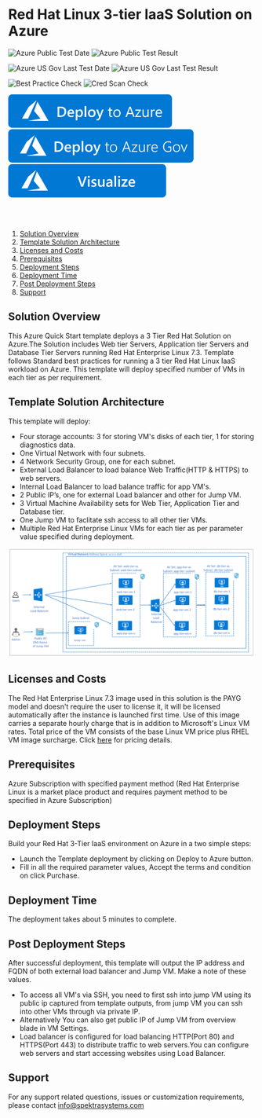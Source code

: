 ﻿# Red Hat Linux 3-tier IaaS Solution on Azure 

![Azure Public Test Date](https://azurequickstartsservice.blob.core.windows.net/badges/application-workloads/redhat/rhel-3tier-iaas/PublicLastTestDate.svg)
![Azure Public Test Result](https://azurequickstartsservice.blob.core.windows.net/badges/application-workloads/redhat/rhel-3tier-iaas/PublicDeployment.svg)

![Azure US Gov Last Test Date](https://azurequickstartsservice.blob.core.windows.net/badges/application-workloads/redhat/rhel-3tier-iaas/FairfaxLastTestDate.svg)
![Azure US Gov Last Test Result](https://azurequickstartsservice.blob.core.windows.net/badges/application-workloads/redhat/rhel-3tier-iaas/FairfaxDeployment.svg)

![Best Practice Check](https://azurequickstartsservice.blob.core.windows.net/badges/application-workloads/redhat/rhel-3tier-iaas/BestPracticeResult.svg)
![Cred Scan Check](https://azurequickstartsservice.blob.core.windows.net/badges/application-workloads/redhat/rhel-3tier-iaas/CredScanResult.svg)

[![Deploy To Azure](https://raw.githubusercontent.com/Azure/azure-quickstart-templates/master/1-CONTRIBUTION-GUIDE/images/deploytoazure.svg?sanitize=true)](https://portal.azure.com/#create/Microsoft.Template/uri/https%3A%2F%2Fraw.githubusercontent.com%2FAzure%2Fazure-quickstart-templates%2Fmaster%2Fapplication-workloads%2Fredhat%2Frhel-3tier-iaas%2Fazuredeploy.json)  
[![Deploy To Azure US Gov](https://raw.githubusercontent.com/Azure/azure-quickstart-templates/master/1-CONTRIBUTION-GUIDE/images/deploytoazuregov.svg?sanitize=true)](https://portal.azure.us/#create/Microsoft.Template/uri/https%3A%2F%2Fraw.githubusercontent.com%2FAzure%2Fazure-quickstart-templates%2Fmaster%2Fapplication-workloads%2Fredhat%2Frhel-3tier-iaas%2Fazuredeploy.json)
[![Visualize](https://raw.githubusercontent.com/Azure/azure-quickstart-templates/master/1-CONTRIBUTION-GUIDE/images/visualizebutton.svg?sanitize=true)](http://armviz.io/#/?load=https%3A%2F%2Fraw.githubusercontent.com%2FAzure%2Fazure-quickstart-templates%2Fmaster%2Fapplication-workloads%2Fredhat%2Frhel-3tier-iaas%2Fazuredeploy.json)

<a href="http://armviz.io/#/?load=https://portal.azure.com/#create/Microsoft.Template/uri/https%3A%2F%2Fraw.githubusercontent.com%2FAzure%2Fazure-quickstart-templates%2Fmaster%2Fapplication-workloads%2Fredhat%2Frhel-3tier-iaas%2Fazuredeploy.json" target="_blank">

 
<br> <br>
<!-- TOC -->

1. [Solution Overview](#solution-overview)
2. [Template Solution Architecture ](#template-solution-architecture)
3. [Licenses and Costs ](#licenses-and-costs)
4. [Prerequisites](#prerequisites)
5. [Deployment Steps](#deployment-steps)
6. [Deployment Time](#deployment-steps)
7. [Post Deployment Steps](#post-deployment-steps)
8. [Support](#support)

<!-- /TOC -->

## Solution Overview 
This Azure Quick Start template deploys a 3 Tier Red Hat Solution on Azure.The Solution includes Web tier Servers, Application tier Servers and Database Tier Servers running Red Hat Enterprise Linux 7.3. Template follows Standard best practices for running a 3 tier Red Hat Linux IaaS workload on Azure. This template will deploy specified number of VMs in each tier as per requirement. 
 
## Template Solution Architecture 

This template will deploy: 

- Four storage accounts: 3 for storing VM's disks of each tier, 1 for storing diagnostics data.
- One Virtual Network with four subnets.
- 4 Network Security Group, one for each subnet.
- External Load Balancer to load balance Web Traffic(HTTP & HTTPS) to web servers.
- Internal Load Balancer to load balance traffic for app VM's.
- 2 Public IP’s, one for external Load balancer and other for Jump VM. 
- 3 Virtual Machine Availability sets for Web Tier, Application Tier and Database tier.
- One Jump VM to faclitate ssh access to all other tier VMs.
- Multiple Red Hat Enterprise Linux VMs for each tier as per parameter value specified during deployment. 

![Deployment Solution Architecture](https://raw.githubusercontent.com/Azure/azure-quickstart-templates/master/application-workloads/redhat/rhel-3tier-iaas/images/architecture.png?raw=true)

## Licenses and Costs 

The Red Hat Enterprise Linux 7.3 image used in this solution is the PAYG model and doesn't require the user to license it, it will be licensed automatically after the instance is launched first time. Use of this image carries a separate hourly charge that is in addition to Microsoft's Linux VM rates. Total price of the VM consists of the base Linux VM price plus RHEL VM image surcharge.  Click [here](https://azure.microsoft.com/en-us/pricing/details/virtual-machines/red-hat/) for pricing details.

## Prerequisites 

Azure Subscription with specified payment method (Red Hat Enterprise Linux is a market place product and requires payment method to be specified in Azure Subscription)

## Deployment Steps  

Build your Red Hat 3-Tier IaaS environment on Azure in a two simple steps:  
- Launch the Template deployment by clicking on Deploy to Azure button. 
- Fill in all the required parameter values, Accept the terms and condition on click Purchase. 

## Deployment Time  

The deployment takes about 5 minutes to complete. 

## Post Deployment Steps 

After successful deployment, this template will output the IP address and FQDN of both external load balancer and Jump VM. Make a note of these values.

- To access all VM's via SSH, you need to first ssh into jump VM using its public ip captured from template outputs, from jump VM you can ssh into other VMs through via private IP.
- Alternatively You can also get public IP of Jump VM from overview blade in VM Settings.
- Load balancer is configured for load balancing HTTP(Port 80) and HTTPS(Port 443) to distribute traffic to web servers.You can configure web servers and start accessing websites using Load Balancer.

## Support 

For any support related questions, issues or customization requirements, please contact info@spektrasystems.com


